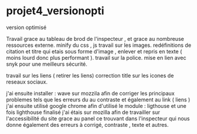# projet4_versionopti
version optimisé

Travail grace au tableau de brod de l'inspecteur , et grace au nombreuse ressources externe.
minify du css , js 
travail sur les images.
redéfinitions de citation et titre qui etais sous forme d'image , enlever et repris en texte ( moins lourd donc plus performant ).
travail sur la police.
mise en lien avec snyk pour une meilleurs sécurité.


travail sur les liens ( retirer les liens)
correction title sur les icones de reseaux sociaux.

j'ai ensuite installer : wave sur mozzila afin de corriger les principaux problemes tels que les erreurs du au contraste et également au link ( liens )
j'ai ensuite utilisé google chrome afin d'utilisé le module : ligthouse
et une fois lighthouse finalisé j'ai étais sur mozilla afin de travailler sur l'accessibilité du site grace au panel ce trouvant dans l'inspecteur qui nous donne également des erreurs à corrigé, contraste , texte et autres.
